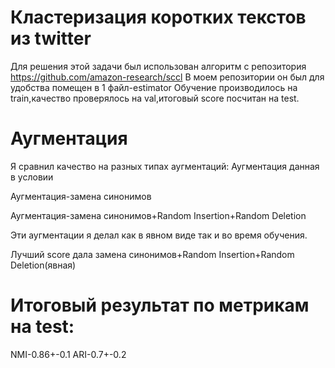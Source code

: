 # Кластеризация коротких текстов из twitter
Для решения этой задачи был использован алгоритм с репозитория https://github.com/amazon-research/sccl
В моем репозитории он был для удобства помещен в 1 файл-estimator
Обучение производилось на train,качество проверялось на val,итоговый score посчитан на test.
# Аугментация
Я сравнил качество на разных типах аугментаций:
  Аугментация данная в условии
  
  Аугментация-замена синонимов
  
  Аугментация-замена синонимов+Random Insertion+Random Deletion
  
  Эти аугментации я делал как в явном виде так и во время обучения.
  
  Лучший score дала замена синонимов+Random Insertion+Random Deletion(явная)
# Итоговый результат по метрикам на test:
  NMI-0.86+-0.1
  ARI-0.7+-0.2

